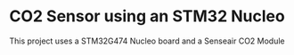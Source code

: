 # CO2 Sensor using an STM32 Nucleo
This project uses a STM32G474 Nucleo board and a Senseair CO2 Module

